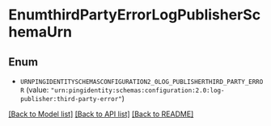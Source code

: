 # EnumthirdPartyErrorLogPublisherSchemaUrn

## Enum


* `URNPINGIDENTITYSCHEMASCONFIGURATION2_0LOG_PUBLISHERTHIRD_PARTY_ERROR` (value: `"urn:pingidentity:schemas:configuration:2.0:log-publisher:third-party-error"`)


[[Back to Model list]](../README.md#documentation-for-models) [[Back to API list]](../README.md#documentation-for-api-endpoints) [[Back to README]](../README.md)


